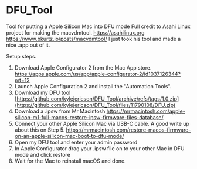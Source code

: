 # DFU_Tool
Tool for putting a Apple Silicon Mac into DFU mode
Full credit to Asahi Linux project for making the macvdmtool.
https://asahilinux.org
https://www.bkurtz.io/posts/macvdmtool/
I just took his tool and made a nice .app out of it.


Setup steps.
1. Download Apple Configurator 2 from the Mac App store. https://apps.apple.com/us/app/apple-configurator-2/id1037126344?mt=12
2. Launch Apple Configuration 2 and install the "Automation Tools".
3. Download my DFU tool [https://github.com/kylejericson/DFU_Tool/archive/refs/tags/1.0.zip](https://github.com/kylejericson/DFU_Tool/files/11790108/DFU.zip)
4. Download a .ipsw from Mr Macintosh https://mrmacintosh.com/apple-silicon-m1-full-macos-restore-ipsw-firmware-files-database/
5. Connect your other Apple Silicon Mac via USB-C cable. A good write up about this on Step 5. https://mrmacintosh.com/restore-macos-firmware-on-an-apple-silicon-mac-boot-to-dfu-mode/
6. Open my DFU tool and enter your admin password
7. In Apple Configurator drag your .ipsw file on to your other Mac in DFU mode and click restore
8. Wait for the Mac to reinstall macOS and done.
